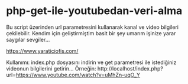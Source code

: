 # php-get-ile-youtubedan-veri-alma
Bu script üzerinden url parametresini kullanarak kanal ve video bilgileri çekilebilir.
Kendim için geliştirmiştim basit bir şey umarım işinize yarar saygılar sevgiler...

https://www.yaraticiofis.com/

Kullanımı: index.php dosyasını indirin ve get parametresi ile istediğiniz videonun bilgilerini getirin...
Örneğin: http://localhost/index.php?url=https://www.youtube.com/watch?v=uMhZn-uqO_Y
